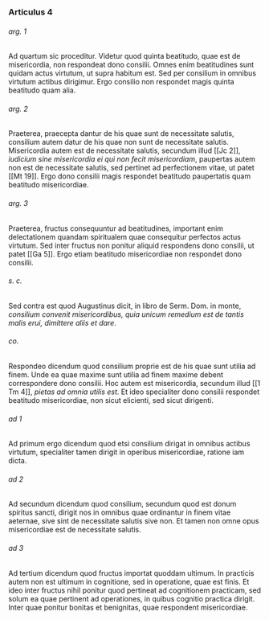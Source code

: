 ### Articulus 4

###### arg. 1
Ad quartum sic proceditur. Videtur quod quinta beatitudo, quae est de misericordia, non respondeat dono consilii. Omnes enim beatitudines sunt quidam actus virtutum, ut supra habitum est. Sed per consilium in omnibus virtutum actibus dirigimur. Ergo consilio non respondet magis quinta beatitudo quam alia.

###### arg. 2
Praeterea, praecepta dantur de his quae sunt de necessitate salutis, consilium autem datur de his quae non sunt de necessitate salutis. Misericordia autem est de necessitate salutis, secundum illud [[Jc 2]], *iudicium sine misericordia ei qui non fecit misericordiam*, paupertas autem non est de necessitate salutis, sed pertinet ad perfectionem vitae, ut patet [[Mt 19]]. Ergo dono consilii magis respondet beatitudo paupertatis quam beatitudo misericordiae.

###### arg. 3
Praeterea, fructus consequuntur ad beatitudines, important enim delectationem quandam spiritualem quae consequitur perfectos actus virtutum. Sed inter fructus non ponitur aliquid respondens dono consilii, ut patet [[Ga 5]]. Ergo etiam beatitudo misericordiae non respondet dono consilii.

###### s. c.
Sed contra est quod Augustinus dicit, in libro de Serm. Dom. in monte, *consilium convenit misericordibus, quia unicum remedium est de tantis malis erui, dimittere aliis et dare*.

###### co.
Respondeo dicendum quod consilium proprie est de his quae sunt utilia ad finem. Unde ea quae maxime sunt utilia ad finem maxime debent correspondere dono consilii. Hoc autem est misericordia, secundum illud [[1 Tm 4]], *pietas ad omnia utilis est*. Et ideo specialiter dono consilii respondet beatitudo misericordiae, non sicut elicienti, sed sicut dirigenti.

###### ad 1
Ad primum ergo dicendum quod etsi consilium dirigat in omnibus actibus virtutum, specialiter tamen dirigit in operibus misericordiae, ratione iam dicta.

###### ad 2
Ad secundum dicendum quod consilium, secundum quod est donum spiritus sancti, dirigit nos in omnibus quae ordinantur in finem vitae aeternae, sive sint de necessitate salutis sive non. Et tamen non omne opus misericordiae est de necessitate salutis.

###### ad 3
Ad tertium dicendum quod fructus importat quoddam ultimum. In practicis autem non est ultimum in cognitione, sed in operatione, quae est finis. Et ideo inter fructus nihil ponitur quod pertineat ad cognitionem practicam, sed solum ea quae pertinent ad operationes, in quibus cognitio practica dirigit. Inter quae ponitur bonitas et benignitas, quae respondent misericordiae.

